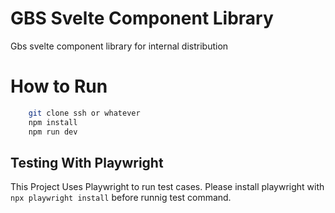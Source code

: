 # GBS Svelte Component Library

Gbs svelte component library for internal distribution

# How to Run

```bash
    git clone ssh or whatever
    npm install
    npm run dev
```

## Testing With Playwright

This Project Uses Playwright to run test cases. Please install playwright with `npx playwright install` before runnig test command.